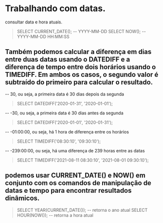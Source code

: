 # Trabalhando com datas.

  consultar data e hora atuais.

  > SELECT CURRENT_DATE(); -- YYYY-MM-DD
  > SELECT NOW(); -- YYYY-MM-DD HH:MM:SS




## Também podemos calcular a diferença em dias entre duas datas usando o **DATEDIFF** e a diferença de tempo entre dois horários usando o **TIMEDIFF**. Em ambos os casos, o segundo valor é subtraído do primeiro para calcular o resultado.

  -- 30, ou seja, a primeira data é 30 dias depois da segunda
  > SELECT DATEDIFF('2020-01-31', '2020-01-01');

  -- -30, ou seja, a primeira data é 30 dias antes da segunda
  > SELECT DATEDIFF('2020-01-01', '2020-01-31');

  -- -01:00:00, ou seja, há 1 hora de diferença entre os horários
  > SELECT TIMEDIFF('08:30:10', '09:30:10');

  -- -239:00:00, ou seja, há uma diferença de 239 horas entre as datas
  > SELECT TIMEDIFF('2021-08-11 08:30:10', '2021-08-01 09:30:10');


  ##  podemos usar **CURRENT_DATE()** e **NOW()** em conjunto com os comandos de manipulação de datas e tempo para encontrar resultados dinâmicos.

  > SELECT YEAR(CURRENT_DATE()); -- retorna o ano atual
  > SELECT HOUR(NOW()); -- retorna a hora atual






